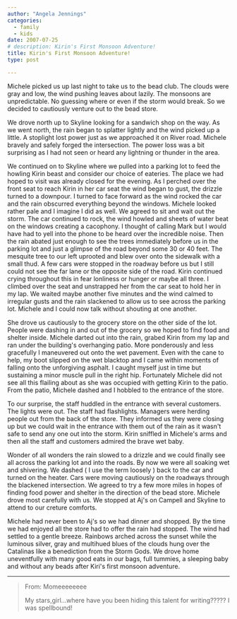 ```yaml
---
author: "Angela Jennings"
categories:
  - family
  - kids
date: 2007-07-25
# description: Kirin's First Monsoon Adventure!
title: Kirin's First Monsoon Adventure!
type: post

---
```


Michele picked us up last night to take us to the bead club. The clouds were gray and low, the wind pushing leaves about lazily.  The monsoons are unpredictable. No guessing where or even if the storm would break. So we decided to cautiously venture out to the bead store. 

We drove north up to Skyline looking for a sandwich shop on the way. As we went north, the rain began to splatter lightly and the wind picked up a little. A stoplight lost power just as we approached it on River road. Michele bravely and safely forged the intersection. The power loss was a bit surprising as I had not seen or heard any lightning or thunder in the area. 

We continued on to Skyline where we pulled into a parking lot to feed the howling Kirin beast and consider our choice of eateries. The place we had hoped to visit was already closed for the evening. As I perched over the front seat to reach Kirin in her car seat the wind began to gust, the drizzle turned to a downpour. I turned to face forward as the wind rocked the car and the rain obscurred everything beyond the windows.  Michele looked rather pale and I imagine I did as well. We agreed to sit and wait out the storm. The car continued to rock, the wind howled and sheets of water beat on the windows creating a cacophony. I thought of calling Mark but I would have had to yell into the phone to be heard over the incredible noise. Then the rain abated just enough to see the trees immediately before us in the parking lot and just a glimpse of the road beyond some 30 or 40 feet.  The mesquite tree to our left uprooted and blew over onto the sidewalk with a small thud. A few cars were stopped in the roadway before us but I still could not see the far lane or the opposite side of the road. Kirin continued crying throughout this in fear lonliness or hunger or maybe all three. I climbed over the seat and unstrapped her from the car seat to hold her in my lap. We waited maybe another five minutes and the wind calmed to irregular gusts and the rain slackened to allow us to see across the parking lot.  Michele and I could now talk without shouting at one another. 

She drove us cautiously to the grocery store on the other side of the lot. People were dashing in and out of the grocery so we hoped to find food and shelter inside. Michele darted out into the rain, grabed Kirin from my lap and ran under the building's overhanging patio. More ponderously and less gracefully I maneuvered out onto the wet pavement. Even with the cane to help, my boot slipped on the wet blacktop and I came within moments of falling onto the unforgiving asphalt. I caught myself just in time but sustaining a minor muscle pull in the right hip. Fortunately Michele did not see all this flailing about as she was occupied with getting Kirin to the patio. From the patio, Michele dashed and I hobbled to the entrance of the store. 

To our surprise, the staff huddled in the entrance with several customers. The lights were out. The staff had flashlights. Managers were herding people out from the back of the store. They informed us they were closing up but we could wait in the entrance with them out of the rain as it wasn't safe to send any one out into the storm. Kirin sniffled in Michele's arms and then all the staff and customers admired the brave wet baby. 

Wonder of all wonders the rain slowed to a drizzle and we could finally see all across the parking lot and into the roads. By now we were all soaking wet and shivering. We dashed ( I use the term loosely ) back to the car and turned on the heater. Cars were moving cautiously on the roadways through the blackened intersection. We agreed to try a few more miles in hopes of finding food power and shelter in the direction of the bead store. Michele drove most carefully with us. We stopped at Aj's on Campell and Skyline to attend to our creture comforts. 

Michele had never been to Aj's so we had dinner and shopped. By the time we had enjoyed all the store had to offer the rain had stopped. The wind had settled to a gentle breeze. Rainbows arched across the sunset while the luminous silver, gray and multihued blues of the clouds hung over the Catalinas like a benediction from the Storm Gods. We drove home uneventfully with many good eats in our bags, full tummies, a sleeping baby and without any beads after Kiri's first monsoon adventure.


---

> From: Momeeeeeeee
>
> My stars,girl...where have you been hiding this talent for writing?????  I was spellbound!



